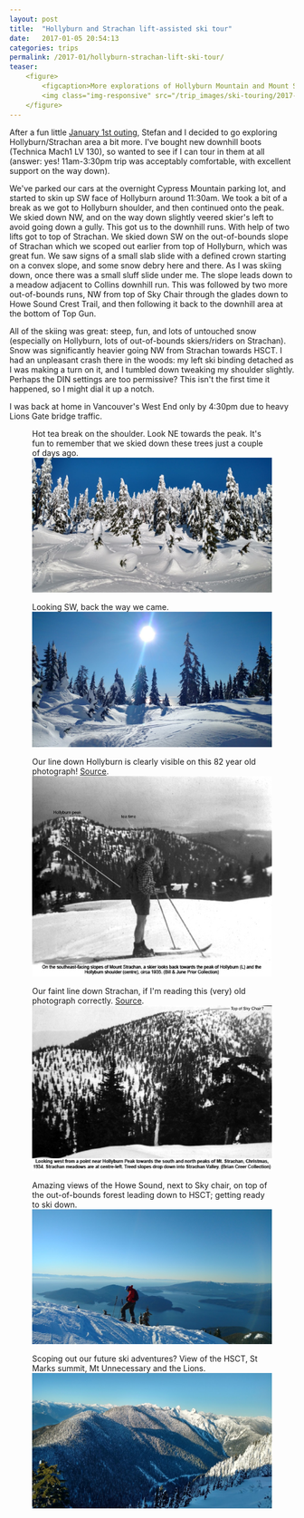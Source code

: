 ```yaml
---
layout: post
title:  "Hollyburn and Strachan lift-assisted ski tour"
date:   2017-01-05 20:54:13
categories: trips
permalink: /2017-01/hollyburn-strachan-lift-ski-tour/
teaser:
    <figure>
        <figcaption>More explorations of Hollyburn Mountain and Mount Stratchan on skis.</figcaption>
        <img class="img-responsive" src="/trip_images/ski-touring/2017-01-hollyburn-strachan-lift-ski-tour/5.jpeg" />
    </figure>
---
```

After a fun little <a href="/2017-01/new-year-hollyburn-ski-tour/">January 1st outing</a>, Stefan and I decided to go exploring Hollyburn/Strachan area a bit more. I've bought new downhill boots (Technica Mach1 LV 130), so wanted to see if I can tour in them at all (answer: yes! 11am-3:30pm trip was acceptably comfortable, with excellent support on the way down).

We've parked our cars at the overnight Cypress Mountain parking lot, and started to skin up SW face of Hollyburn around 11:30am. We took a bit of a break as we got to Hollyburn shoulder, and then continued onto the peak. We skied down NW, and on the way down slightly veered skier's left to avoid going down a gully. This got us to the downhill runs. With help of two lifts got to top of Strachan. We skied down SW on the out-of-bounds slope of Strachan which we scoped out earlier from top of Hollyburn, which was great fun. We saw signs of a small slab slide with a defined crown starting on a convex slope, and some snow debry here and there. As I was skiing down, once there was a small sluff slide under me. The slope leads down to a meadow adjacent to Collins downhill run. This was followed by two more out-of-bounds runs, NW from top of Sky Chair through the glades down to Howe Sound Crest Trail, and then following it back to the downhill area at the bottom of Top Gun.

All of the skiing was great: steep, fun, and lots of untouched snow (especially on Hollyburn, lots of out-of-bounds skiers/riders on Strachan). Snow was significantly heavier going NW from Strachan towards HSCT. I had an unpleasant crash there in the woods: my left ski binding detached as I was making a turn on it, and I tumbled down tweaking my shoulder slightly. Perhaps the DIN settings are too permissive? This isn't the first time it happened, so I might dial it up a notch.

I was back at home in Vancouver's West End only by 4:30pm due to heavy Lions Gate bridge traffic.

<figure>
    <figcaption>Hot tea break on the shoulder. Look NE towards the peak. It's fun to remember that we skied down these trees just a couple of days ago.</figcaption>
    <img class="img-responsive" src="/trip_images/ski-touring/2017-01-hollyburn-strachan-lift-ski-tour/1.jpeg" />
</figure>

<figure>
    <figcaption>Looking SW, back the way we came.</figcaption>
    <img class="img-responsive" src="/trip_images/ski-touring/2017-01-hollyburn-strachan-lift-ski-tour/2.jpeg" />
</figure>

<figure>
    <figcaption>Our line down Hollyburn is clearly visible on this 82 year old photograph! <a href="http://hollyburnheritage.ca/skiing/recreational-skiing-in-cypress-provincial-park/historic-ski-runs-on-mount-strachan-photos/">Source</a>.</figcaption>
    <img class="img-responsive" src="/trip_images/ski-touring/2017-01-hollyburn-strachan-lift-ski-tour/3.jpeg" />
</figure>

<figure>
    <figcaption>Our faint line down Strachan, if I'm reading this (very) old photograph correctly. <a href="http://hollyburnheritage.ca/skiing/recreational-skiing-in-cypress-provincial-park/historic-ski-runs-on-mount-strachan-photos/">Source</a>.</figcaption>
    <img class="img-responsive" src="/trip_images/ski-touring/2017-01-hollyburn-strachan-lift-ski-tour/4.jpeg" />
</figure>

<figure>
    <figcaption>Amazing views of the Howe Sound, next to Sky chair, on top of the out-of-bounds forest leading down to HSCT; getting ready to ski down.</figcaption>
    <img class="img-responsive" src="/trip_images/ski-touring/2017-01-hollyburn-strachan-lift-ski-tour/5.jpeg" />
</figure>

<figure>
    <figcaption>Scoping out our future ski adventures? View of the HSCT, St Marks summit, Mt Unnecessary and the Lions.</figcaption>
    <img class="img-responsive" src="/trip_images/ski-touring/2017-01-hollyburn-strachan-lift-ski-tour/6.jpeg" />
</figure>
